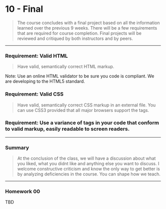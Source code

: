 10 - Final
===============

> The course concludes with a final project based on all the information learned over the previous 9 weeks. There will be a few requirements that are required for course completion. Final projects will be reviewed and critiqued by both instructors and by peers. 

***

### Requirement: Valid HTML
> Have valid, semantically correct HTML markup. 

Note: Use an online HTML validator to be sure you code is compliant. We are developing to the HTML5 standard. 

### Requirement: Valid CSS
> Have valid, semantically correct CSS markup in an external file. You can use CSS3 provided that all major browsers support the tags.  

### Requirement: Use a variance of tags in your code that conform to valid markup, easily readable to screen readers. 
***

### Summary
> At the conclusion of the class, we will have a discussion about what you liked, what you didnt like and anything else you want to discuss. I welcome constructive criticism and know the only way to get better is by analyzing deficiencies in the course. You can shape how we teach. 

***

### Homework 00

TBD